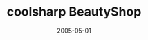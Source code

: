 ---
caption: #what displays in the portfolio grid:
  title: "coolsharp BeautyShop"
  subtitle: "헤어스타일 시뮬레이션 어플리케이션"
  thumbnail: assets/img/portfolio/beautyshop/thumb_beautyshop.png
  
#what displays when the item is clicked:
title: "coolsharp BeautyShop"
projecttitle: "프로젝트 설명"
project: "사용자의 얼굴과 다양한 머리스타일 합성 프로그램<br>
&nbsp;• 얼굴, 배경, 머리스타일, 악세사리 자체 포멧 아이템 제공<br>
&nbsp;• 사용자가 배경, 머리스타일, 악세사리를 제작할 수 있는 에디터 제공<br>
&nbsp;• 각 아이템에 알파값을 적용하여 그림자 효과를 주어 자연스러운 합성<br>
&nbsp;• 사용자가 자신의 얼굴 외곽에 투명 효과를 줄 수 있는 에디터 제공"
roletitle: "주요역할"
role: "1인 프로젝트<br>
&nbsp;• 기획<br>
&nbsp;• 디자인<br>
&nbsp;• 개발 설계 및 개발진행"
datetitle: "참여기간"
startdate: 2005/05
enddate: 2005/10
skilltitle: "개발언어 및 주요기술"
skills:
  - title: "Windows"
  - title: "Delphi"
linktitle: "링크"
link: "https://coolsharp.tistory.com/tag/CoolSharp%20BeautyShop"
imagetitle: "참고화면"
images:
 - src: assets/img/portfolio/beautyshop/beautyshop_01.png
 - alt: 
date: 2005-05-01
---